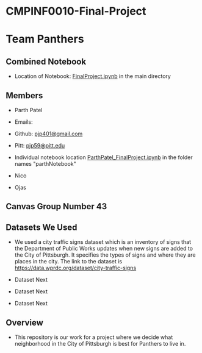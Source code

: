 # CMPINF0010-Final-Project
# Team Panthers

## Combined Notebook
* Location of Notebook: [FinalProject.ipynb](./FinalProject.ipynb) in the main directory

## Members
* Parth Patel 
 * Emails:
  * Github: pjp401@gmail.com
  * Pitt: pjp59@pitt.edu
 * Individual notebook location [ParthPatel_FinalProject.ipynb](./parthNotebook/ParthPatel_FinalProject.ipynb) in the folder names "parthNotebook"
 
* Nico

* Ojas

## Canvas Group Number 43

## Datasets We Used
* We used a city traffic signs dataset which is an inventory of signs that the Department of Public Works updates when new signs are added to the City of Pittsburgh. It specifies the types of signs and where they are places in the city. The link to the dataset is https://data.wprdc.org/dataset/city-traffic-signs

* Dataset Next

* Dataset Next

* Dataset Next

## Overview
* This repository is our work for a project where we decide what neighborhood in the City of Pittsburgh is best for Panthers to live in.